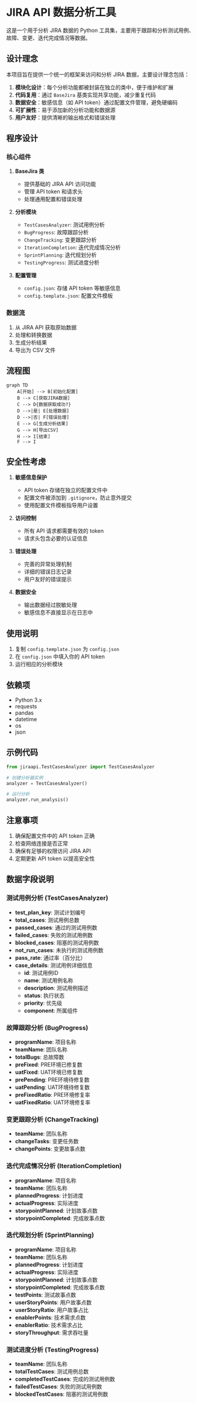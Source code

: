 # JIRA API 数据分析工具

这是一个用于分析 JIRA 数据的 Python 工具集，主要用于跟踪和分析测试用例、故障、变更、迭代完成情况等数据。

## 设计理念

本项目旨在提供一个统一的框架来访问和分析 JIRA 数据，主要设计理念包括：

1. **模块化设计**：每个分析功能都被封装在独立的类中，便于维护和扩展
2. **代码复用**：通过 `BaseJira` 基类实现共享功能，减少重复代码
3. **数据安全**：敏感信息（如 API token）通过配置文件管理，避免硬编码
4. **可扩展性**：易于添加新的分析功能和数据源
5. **用户友好**：提供清晰的输出格式和错误处理

## 程序设计

### 核心组件

1. **BaseJira 类**
   - 提供基础的 JIRA API 访问功能
   - 管理 API token 和请求头
   - 处理通用配置和错误处理

2. **分析模块**
   - `TestCasesAnalyzer`: 测试用例分析
   - `BugProgress`: 故障跟踪分析
   - `ChangeTracking`: 变更跟踪分析
   - `IterationCompletion`: 迭代完成情况分析
   - `SprintPlanning`: 迭代规划分析
   - `TestingProgress`: 测试进度分析

3. **配置管理**
   - `config.json`: 存储 API token 等敏感信息
   - `config.template.json`: 配置文件模板

### 数据流

1. 从 JIRA API 获取原始数据
2. 处理和转换数据
3. 生成分析结果
4. 导出为 CSV 文件

## 流程图

```mermaid
graph TD
    A[开始] --> B[初始化配置]
    B --> C[获取JIRA数据]
    C --> D{数据获取成功?}
    D -->|是| E[处理数据]
    D -->|否| F[错误处理]
    E --> G[生成分析结果]
    G --> H[导出CSV]
    H --> I[结束]
    F --> I
```

## 安全性考虑

1. **敏感信息保护**
   - API token 存储在独立的配置文件中
   - 配置文件被添加到 `.gitignore`，防止意外提交
   - 使用配置文件模板指导用户设置

2. **访问控制**
   - 所有 API 请求都需要有效的 token
   - 请求头包含必要的认证信息

3. **错误处理**
   - 完善的异常处理机制
   - 详细的错误日志记录
   - 用户友好的错误提示

4. **数据安全**
   - 输出数据经过脱敏处理
   - 敏感信息不直接显示在日志中

## 使用说明

1. 复制 `config.template.json` 为 `config.json`
2. 在 `config.json` 中填入你的 API token
3. 运行相应的分析模块

## 依赖项

- Python 3.x
- requests
- pandas
- datetime
- os
- json

## 示例代码

```python
from jiraapi.TestCasesAnalyzer import TestCasesAnalyzer

# 创建分析器实例
analyzer = TestCasesAnalyzer()

# 运行分析
analyzer.run_analysis()
```

## 注意事项

1. 确保配置文件中的 API token 正确
2. 检查网络连接是否正常
3. 确保有足够的权限访问 JIRA API
4. 定期更新 API token 以提高安全性

## 数据字段说明

### 测试用例分析 (TestCasesAnalyzer)
- **test_plan_key**: 测试计划编号
- **total_cases**: 测试用例总数
- **passed_cases**: 通过的测试用例数
- **failed_cases**: 失败的测试用例数
- **blocked_cases**: 阻塞的测试用例数
- **not_run_cases**: 未执行的测试用例数
- **pass_rate**: 通过率（百分比）
- **case_details**: 测试用例详细信息
  - **id**: 测试用例ID
  - **name**: 测试用例名称
  - **description**: 测试用例描述
  - **status**: 执行状态
  - **priority**: 优先级
  - **component**: 所属组件

### 故障跟踪分析 (BugProgress)
- **programName**: 项目名称
- **teamName**: 团队名称
- **totalBugs**: 总故障数
- **preFixed**: PRE环境已修复数
- **uatFixed**: UAT环境已修复数
- **prePending**: PRE环境待修复数
- **uatPending**: UAT环境待修复数
- **preFixedRatio**: PRE环境修复率
- **uatFixedRatio**: UAT环境修复率

### 变更跟踪分析 (ChangeTracking)
- **teamName**: 团队名称
- **changeTasks**: 变更任务数
- **changePoints**: 变更故事点数

### 迭代完成情况分析 (IterationCompletion)
- **programName**: 项目名称
- **teamName**: 团队名称
- **plannedProgress**: 计划进度
- **actualProgress**: 实际进度
- **storypointPlanned**: 计划故事点数
- **storypointCompleted**: 完成故事点数

### 迭代规划分析 (SprintPlanning)
- **programName**: 项目名称
- **teamName**: 团队名称
- **plannedProgress**: 计划进度
- **actualProgress**: 实际进度
- **storypointPlanned**: 计划故事点数
- **storypointCompleted**: 完成故事点数
- **testPoints**: 测试故事点数
- **userStoryPoints**: 用户故事点数
- **userStoryRatio**: 用户故事占比
- **enablerPoints**: 技术需求点数
- **enablerRatio**: 技术需求占比
- **storyThroughput**: 需求吞吐量

### 测试进度分析 (TestingProgress)
- **teamName**: 团队名称
- **totalTestCases**: 测试用例总数
- **completedTestCases**: 完成的测试用例数
- **failedTestCases**: 失败的测试用例数
- **blockedTestCases**: 阻塞的测试用例数 